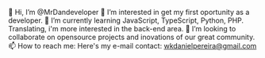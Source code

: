 👋 Hi, I’m @MrDandeveloper
👀 I’m interested in get my first oportunity as a developer.
🌱 I’m currently learning JavaScript, TypeScript, Python, PHP. Translating, i'm more interested in the back-end area.
💞️ I’m looking to collaborate on opensource projects and inovations of our great community.
📫 How to reach me: Here's my e-mail contact: wkdanielpereira@gmail.com

<!---
MrDandeveloper/MrDandeveloper is a ✨ special ✨ repository because its `README.md` (this file) appears on your GitHub profile.
You can click the Preview link to take a look at your changes.
--->
